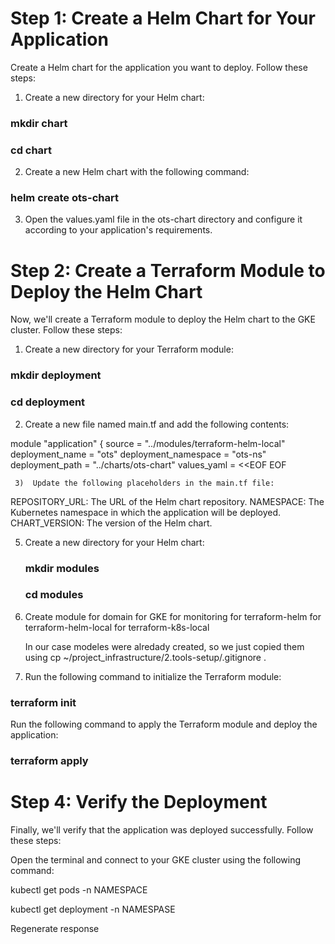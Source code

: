 # Step 1: Create a Helm Chart for Your Application
Create a Helm chart for the application you want to deploy. Follow these steps:

1) Create a new directory for your Helm chart:

 ### mkdir chart
### cd chart

2) Create a new Helm chart with the following command:

### helm create ots-chart

3) Open the values.yaml file in the ots-chart directory and configure it according to your application's requirements.

# Step 2: Create a Terraform Module to Deploy the Helm Chart
Now, we'll create a Terraform module to deploy the Helm chart to the GKE cluster. Follow these steps:

1) Create a new directory for your Terraform module:

### mkdir deployment
### cd deployment

2) Create a new file named main.tf and add the following contents:

module "application" {
  source               = "../modules/terraform-helm-local"
  deployment_name      = "ots"
  deployment_namespace = "ots-ns"
  deployment_path      = "../charts/ots-chart"
  values_yaml          = <<EOF
      EOF 
      
     3)  Update the following placeholders in the main.tf file:
REPOSITORY_URL: The URL of the Helm chart repository.
NAMESPACE: The Kubernetes namespace in which the application will be deployed.
CHART_VERSION: The version of the Helm chart.

5) Create a new directory for your Helm chart:

    ### mkdir modules
    ### cd modules 
    
 6) Create module for domain
                  for GKE
                  for monitoring
                  for terraform-helm
                  for terraform-helm-local
                  for terraform-k8s-local
                  
    In our case  modeles  were  alredady created, so we just  copied them using   cp ~/project_infrastructure/2.tools-setup/.gitignore  .      
    
    
  7) Run the following command to initialize the Terraform module:


### terraform init

Run the following command to apply the Terraform module and deploy the application:

### terraform apply

# Step 4: Verify the Deployment
Finally, we'll verify that the application was deployed successfully. Follow these steps:

Open the terminal and connect to your GKE cluster using the following command:

kubectl get pods -n NAMESPACE

kubectl get deployment -n NAMESPASE




Regenerate response
  
